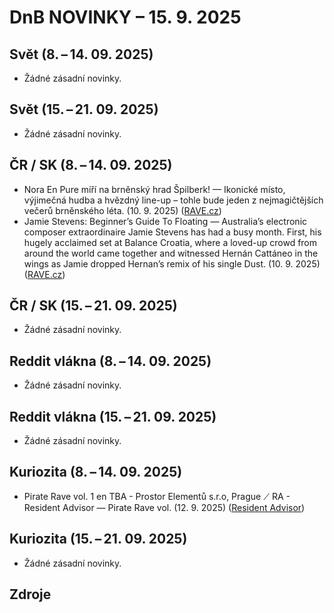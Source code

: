 # DnB NOVINKY – 15. 9. 2025

## Svět (8. – 14. 09. 2025)

* Žádné zásadní novinky.

## Svět (15. – 21. 09. 2025)

* Žádné zásadní novinky.

## ČR / SK (8. – 14. 09. 2025)

* Nora En Pure míří na brněnský hrad Špilberk! — Ikonické místo, výjimečná hudba a hvězdný line-up – tohle bude jeden z nejmagičtějších večerů brněnského léta. (10. 9. 2025) ([RAVE.cz][1])
* Jamie Stevens: Beginner’s Guide To Floating — Australia’s electronic composer extraordinaire Jamie Stevens has had a busy month. First, his hugely acclaimed set at Balance Croatia, where a loved-up crowd from around the world came together and witnessed Hernán Cattáneo in the wings as Jamie dropped Hernan’s remix of his single Dust. (10. 9. 2025) ([RAVE.cz][2])

## ČR / SK (15. – 21. 09. 2025)

* Žádné zásadní novinky.

## Reddit vlákna (8. – 14. 09. 2025)

* Žádné zásadní novinky.

## Reddit vlákna (15. – 21. 09. 2025)

* Žádné zásadní novinky.

## Kuriozita (8. – 14. 09. 2025)

* Pirate Rave vol. 1 en TBA - Prostor Elementů s.r.o, Prague ⟋ RA - Resident Advisor — Pirate Rave vol. (12. 9. 2025) ([Resident Advisor][3])

## Kuriozita (15. – 21. 09. 2025)

* Žádné zásadní novinky.


## Zdroje

[1]: https://www.rave.cz/25185/nora-en-pure-miri-na-brnensky-hrad-spilberk/
[2]: https://www.rave.cz/26508/jamie-stevens-beginners-guide-to-floating/
[3]: https://news.google.com/rss/articles/CBMiRkFVX3lxTE1NcTBCRDJkSmNoTTJLQnBQQmNDMlZQa1kzVlIwOThybG9CZERleDBWUmtnS2hFdzB0SjRBRDdKU3pJdkQtTHc?oc=5
